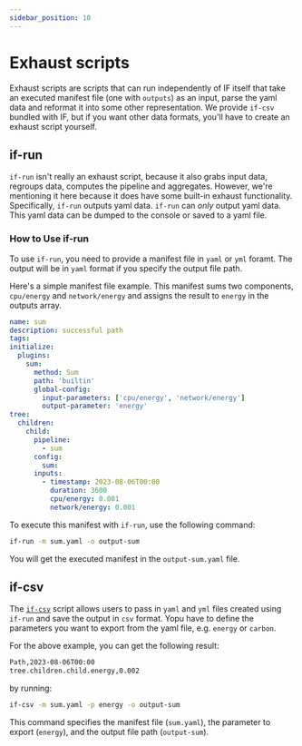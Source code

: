 ```yaml
---
sidebar_position: 10
---
```


# Exhaust scripts

Exhaust scripts are scripts that can run independently of IF itself that take an executed manifest file (one with `outputs`) as an input, parse the yaml data and reformat it into some other representation. We provide `if-csv` bundled with IF, but if you want other data formats, you'll have to create an exhaust script yourself.

## if-run

`if-run` isn't really an exhaust script, because it also grabs input data, regroups data, computes the pipeline and aggregates. However, we're mentioning it here because it does have some built-in exhaust functionality. Specifically, `if-run` outputs yaml data. `if-run` can *only* output yaml data. This yaml data can be dumped to the console or saved to a yaml file.

### How to Use if-run

To use `if-run`, you need to provide a manifest file in `yaml` or `yml` foramt. The output will be in `yaml` format if you specify the output file path.

Here's a simple manifest file example. This manifest sums two components, `cpu/energy` and `network/energy` and assigns the result to `energy` in the outputs array.

```yaml
name: sum
description: successful path
tags:
initialize:
  plugins:
    sum:
      method: Sum
      path: 'builtin'
      global-config:
        input-parameters: ['cpu/energy', 'network/energy']
        output-parameter: 'energy'
tree:
  children:
    child:
      pipeline:
        - sum
      config:
        sum:
      inputs:
        - timestamp: 2023-08-06T00:00
          duration: 3600
          cpu/energy: 0.001
          network/energy: 0.001
```

To execute this manifest with `if-run`, use the following command:

```sh
if-run -m sum.yaml -o output-sum
```

You will get the executed manifest in the `output-sum.yaml` file.

## if-csv

The [`if-csv`](../users/how-to-export-csv-file-with-if-csv.md) script allows users to pass in `yaml` and `yml` files created using `if-run` and save the output in `csv` format. Yopu have to define the parameters you want to export from the yaml file, e.g. `energy` or `carbon`.

For the above example, you can get the following result:

```sh
Path,2023-08-06T00:00
tree.children.child.energy,0.002
```

by running:

```sh
if-csv -m sum.yaml -p energy -o output-sum
```

This command specifies the manifest file (`sum.yaml`), the parameter to export (`energy`), and the output file path (`output-sum`).
